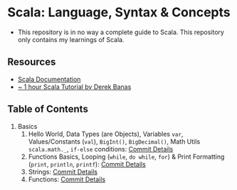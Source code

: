 # Scala: Language, Syntax & Concepts

- This repository is in no way a complete guide to Scala. This repository only contains my learnings of Scala.

## Resources

- [Scala Documentation](https://docs.scala-lang.org/overviews/scala-book/introduction.html)
- [~ 1 hour Scala Tutorial by Derek Banas](https://www.youtube.com/watch?v=DzFt0YkZo8M&t=1s&ab_channel=DerekBanas)

## Table of Contents

1. Basics
   1. Hello World, Data Types (are Objects), Variables `var`, Values/Constants (`val`), `BigInt()`, `BigDecimal()`, Math Utils `scala.math._`, `if-else` conditions: [Commit Details](https://github.com/Ch-sriram/scala-learn/blob/main/1-basics/HelloWorld.scala)
   2. Functions Basics, Looping (`while`, `do while`, `for`) & Print Formatting (`print`, `println`, `printf`): [Commit Details](https://github.com/Ch-sriram/scala-learn/blob/main/1-basics/FunctionsLooping.scala)
   3. Strings: [Commit Details](https://github.com/Ch-sriram/scala-learn/blob/main/1-basics/Strings.scala)
   4. Functions: [Commit Details]()
